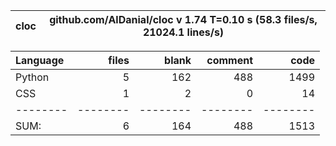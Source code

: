 cloc|github.com/AlDanial/cloc v 1.74  T=0.10 s (58.3 files/s, 21024.1 lines/s)
--- | ---

Language|files|blank|comment|code
:-------|-------:|-------:|-------:|-------:
Python|5|162|488|1499
CSS|1|2|0|14
--------|--------|--------|--------|--------
SUM:|6|164|488|1513
